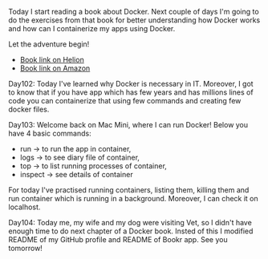 Today I start reading a book about Docker. Next couple of days I'm going to do the exercises from that book for better 
understanding how Docker works and how can I containerize my apps using Docker.

Let the adventure begin!
- [Book link on Helion](https://helion.pl/ksiazki/nauka-dockera-w-miesiac-elton-stoneman,naudoc.htm#format/d)
- [Book link on Amazon](https://www.amazon.pl/Learn-Docker-Month-Lunches-Stoneman/dp/1617297054)

<p>Day102: Today I've learned why Docker is necessary in IT. Moreover, I got to know that if you have app which has few
years and has millions lines of code you can containerize that using few commands and creating few docker files.</p>

<p>Day103: Welcome back on Mac Mini, where I can run Docker! Below you have 4 basic commands:</p>

- run -> to run the app in container,
- logs -> to see diary file of container,
- top -> to list running processes of container,
- inspect -> see details of container

<p> For today I've practised running containers, listing them, killing them and run container which is running in a 
background. Moreover, I can check it on localhost.</p>

<p>Day104: Today me, my wife and my dog were visiting Vet, so I didn't have enough time to do next chapter of a Docker book. Insted of this I modified README of my GitHub profile and README of Bookr app. See you tomorrow!</p>